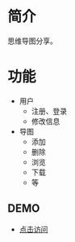 # 简介

思维导图分享。

# 功能

- 用户
  - 注册、登录
  - 修改信息
- 导图
  - 添加
  - 删除
  - 浏览
  - 下载
  - 等

## DEMO

- [点击访问](mindshare.szhkai.top)

